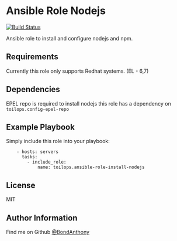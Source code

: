 Ansible Role Nodejs
=========

[![Build Status](https://travis-ci.org/toilops/ansible-role-nodejs.svg?branch=master)](https://travis-ci.org/toilops/ansible-role-nodejs)

Ansible role to install and configure nodejs and npm.

Requirements
------------

Currently this role only supports Redhat systems. (EL - 6,7)

Dependencies
------------

EPEL repo is required to install nodejs this role has a dependency on `toilops.config-epel-repo`

Example Playbook
----------------

Simply include this role into your playbook:
``` 
    - hosts: servers
      tasks:
        - include_role:
            name: toilops.ansible-role-install-nodejs
```
License
-------

MIT

Author Information
------------------

Find me on Github [@BondAnthony](https://github.com/BondAnthony)

